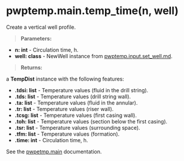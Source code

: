 # pwptemp.main.temp_time(n, well) #

Create a vertical well profile.

> **Parameters:**
* **n: int** - Circulation time, h.
* **well: class** - NewWell instance from [pwptemp.input.set_well.md](https://github.com/pro-well-plan/pwptemp/blob/master/docs/pwptemp.input.set_well.md).

> **Returns:**

a **TempDist** instance with the following features:
* **.tdsi: list** - Temperature values (fluid in the drill string).
* **.tds: list** - Temperature values (drill string wall).
* **.ta: list** - Temperature values (fluid in the annular).
* **.tr: list** - Temperature values (riser wall).
* **.tcsg: list** - Temperature values (first casing wall).
* **.toh: list** - Temperature values (section below the first casing).
* **.tsr: list** - Temperature values (surrounding space).
* **.tfm: list** - Temperature values (formation).
* **.time: int** - Circulation time, h.

See the [pwpetmp.main](https://github.com/pro-well-plan/pwptemp/blob/master/docs/pwptemp.main.md) documentation.